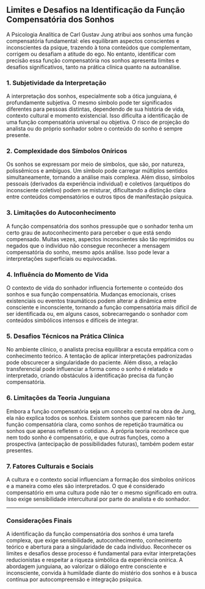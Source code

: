 
## Limites e Desafios na Identificação da Função Compensatória dos Sonhos

A Psicologia Analítica de Carl Gustav Jung atribui aos sonhos uma função compensatória fundamental: eles equilibram aspectos conscientes e inconscientes da psique, trazendo à tona conteúdos que complementam, corrigem ou desafiam a atitude do ego. No entanto, identificar com precisão essa função compensatória nos sonhos apresenta limites e desafios significativos, tanto na prática clínica quanto na autoanálise.

### 1. **Subjetividade da Interpretação**

A interpretação dos sonhos, especialmente sob a ótica junguiana, é profundamente subjetiva. O mesmo símbolo pode ter significados diferentes para pessoas distintas, dependendo de sua história de vida, contexto cultural e momento existencial. Isso dificulta a identificação de uma função compensatória universal ou objetiva. O risco de projeção do analista ou do próprio sonhador sobre o conteúdo do sonho é sempre presente.

### 2. **Complexidade dos Símbolos Oníricos**

Os sonhos se expressam por meio de símbolos, que são, por natureza, polissêmicos e ambíguos. Um símbolo pode carregar múltiplos sentidos simultaneamente, tornando a análise mais complexa. Além disso, símbolos pessoais (derivados da experiência individual) e coletivos (arquétipos do inconsciente coletivo) podem se misturar, dificultando a distinção clara entre conteúdos compensatórios e outros tipos de manifestação psíquica.

### 3. **Limitações do Autoconhecimento**

A função compensatória dos sonhos pressupõe que o sonhador tenha um certo grau de autoconhecimento para perceber o que está sendo compensado. Muitas vezes, aspectos inconscientes são tão reprimidos ou negados que o indivíduo não consegue reconhecer a mensagem compensatória do sonho, mesmo após análise. Isso pode levar a interpretações superficiais ou equivocadas.

### 4. **Influência do Momento de Vida**

O contexto de vida do sonhador influencia fortemente o conteúdo dos sonhos e sua função compensatória. Mudanças emocionais, crises existenciais ou eventos traumáticos podem alterar a dinâmica entre consciente e inconsciente, tornando a função compensatória mais difícil de ser identificada ou, em alguns casos, sobrecarregando o sonhador com conteúdos simbólicos intensos e difíceis de integrar.

### 5. **Desafios Técnicos na Prática Clínica**

No ambiente clínico, o analista precisa equilibrar a escuta empática com o conhecimento teórico. A tentação de aplicar interpretações padronizadas pode obscurecer a singularidade do paciente. Além disso, a relação transferencial pode influenciar a forma como o sonho é relatado e interpretado, criando obstáculos à identificação precisa da função compensatória.

### 6. **Limitações da Teoria Junguiana**

Embora a função compensatória seja um conceito central na obra de Jung, ela não explica todos os sonhos. Existem sonhos que parecem não ter função compensatória clara, como sonhos de repetição traumática ou sonhos que apenas refletem o cotidiano. A própria teoria reconhece que nem todo sonho é compensatório, e que outras funções, como a prospectiva (antecipação de possibilidades futuras), também podem estar presentes.

### 7. **Fatores Culturais e Sociais**

A cultura e o contexto social influenciam a formação dos símbolos oníricos e a maneira como eles são interpretados. O que é considerado compensatório em uma cultura pode não ter o mesmo significado em outra. Isso exige sensibilidade intercultural por parte do analista e do sonhador.

---

### **Considerações Finais**

A identificação da função compensatória dos sonhos é uma tarefa complexa, que exige sensibilidade, autoconhecimento, conhecimento teórico e abertura para a singularidade de cada indivíduo. Reconhecer os limites e desafios desse processo é fundamental para evitar interpretações reducionistas e respeitar a riqueza simbólica da experiência onírica. A abordagem junguiana, ao valorizar o diálogo entre consciente e inconsciente, convida à humildade diante do mistério dos sonhos e à busca contínua por autocompreensão e integração psíquica.
```
